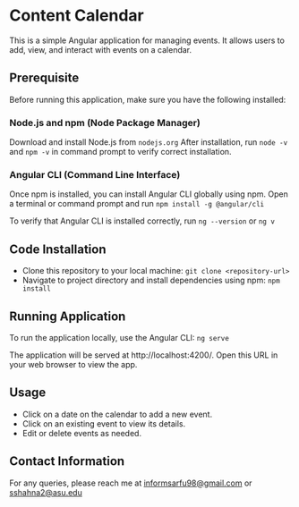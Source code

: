 # Content Calendar

This is a simple Angular application for managing events. It allows users to add, view, and interact with events on a calendar.

## Prerequisite
Before running this application, make sure you have the following installed:

### Node.js and npm (Node Package Manager) 

Download and install Node.js from `nodejs.org`
After installation, run `node -v` and `npm -v` in command prompt to verify correct installation.

### Angular CLI (Command Line Interface)

Once npm is installed, you can install Angular CLI globally using npm. Open a terminal or command prompt and run `npm install -g @angular/cli`

To verify that Angular CLI is installed correctly, run `ng --version` or `ng v`

## Code Installation

- Clone this repository to your local machine: `git clone <repository-url>`
- Navigate to project directory and install dependencies using npm: `npm install`

## Running Application

To run the application locally, use the Angular CLI: `ng serve`

The application will be served at http://localhost:4200/. Open this URL in your web browser to view the app.

## Usage

- Click on a date on the calendar to add a new event.
- Click on an existing event to view its details.
- Edit or delete events as needed.

## Contact Information

For any queries, please reach me at informsarfu98@gmail.com or sshahna2@asu.edu
